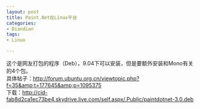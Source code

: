 ```yaml
---
layout: post
title: Paint.Net在Linux平台
categories:
- Diandian
tags:
- Linux

---
```

这个是网友打包的程序（Deb），9.04下可以安装，但是要额外安装和Mono有关的4个包。
<br />具体帖子：http://forum.ubuntu.org.cn/viewtopic.php?f=35&amp;t=177645&amp;p=1095375
<br />下载：http://cid-fab8d2ca1ec73be4.skydrive.live.com/self.aspx/.Public/paintdotnet-3.0.deb